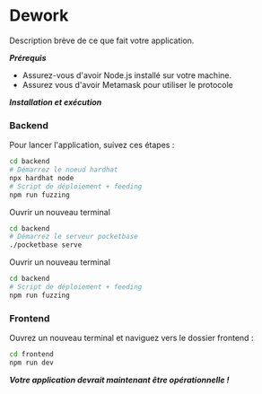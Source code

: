 # Dework

Description brève de ce que fait votre application.

**_Prérequis_**

- Assurez-vous d'avoir Node.js installé sur votre machine.
- Assurez vous d'avoir Metamask pour utiliser le protocole

**_Installation et exécution_**

### Backend

Pour lancer l'application, suivez ces étapes :

```bash
cd backend
# Démarrez le noeud hardhat
npx hardhat node
# Script de déploiement + feeding
npm run fuzzing
```

Ouvrir un nouveau terminal

```bash
cd backend
# Démarrez le serveur pocketbase
./pocketbase serve
```

Ouvrir un nouveau terminal

```bash
cd backend
# Script de déploiement + feeding
npm run fuzzing
```

### Frontend

Ouvrez un nouveau terminal et naviguez vers le dossier frontend :

```bash
cd frontend
npm run dev
```

**_Votre application devrait maintenant être opérationnelle !_**
